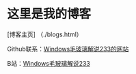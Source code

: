 # 这里是我的博客

[博客主页] （./blogs.html）


Github联系：[Windows毛玻璃解说233的网站](https://space.bilibili.com/1601172780)

B站：[Windows毛玻璃解说233](https://space.bilibili.com/1601172780)
